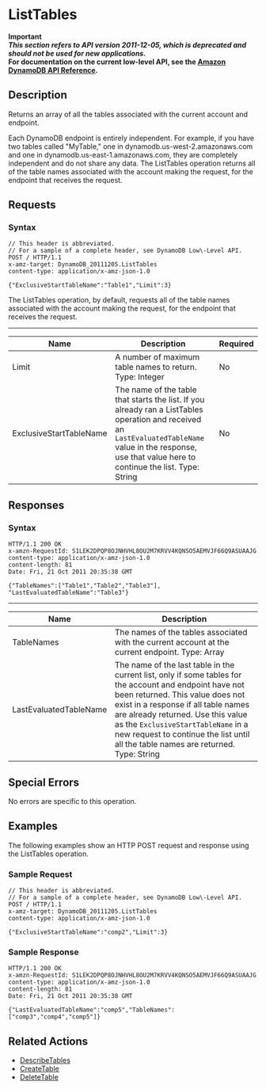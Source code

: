 # ListTables<a name="API_ListTables_v20111205"></a>

**Important**  
***This section refers to API version 2011\-12\-05, which is deprecated and should not be used for new applications\.***  
 **For documentation on the current low\-level API, see the [Amazon DynamoDB API Reference](https://docs.aws.amazon.com/amazondynamodb/latest/APIReference/)\.**

## Description<a name="API_ListTables_Description"></a>

Returns an array of all the tables associated with the current account and endpoint\.

Each DynamoDB endpoint is entirely independent\. For example, if you have two tables called "MyTable," one in dynamodb\.us\-west\-2\.amazonaws\.com and one in dynamodb\.us\-east\-1\.amazonaws\.com, they are completely independent and do not share any data\. The ListTables operation returns all of the table names associated with the account making the request, for the endpoint that receives the request\.

## Requests<a name="API_ListTables_RequestParameters"></a>

### Syntax<a name="API_ListTables_RequestParameters.syntax"></a>

```
// This header is abbreviated. 
// For a sample of a complete header, see DynamoDB Low\-Level API.
POST / HTTP/1.1 
x-amz-target: DynamoDB_20111205.ListTables
content-type: application/x-amz-json-1.0

{"ExclusiveStartTableName":"Table1","Limit":3}
```

The ListTables operation, by default, requests all of the table names associated with the account making the request, for the endpoint that receives the request\.


****  

|  Name  |  Description  | Required | 
| --- | --- | --- | 
|  Limit  |  A number of maximum table names to return\.  Type: Integer  | No | 
| ExclusiveStartTableName  | The name of the table that starts the list\. If you already ran a ListTables operation and received an `LastEvaluatedTableName` value in the response, use that value here to continue the list\. Type: String | No | 

## Responses<a name="API_ListTables_ResponseElements"></a>

### Syntax<a name="API_ListTables_ResponseElements.syntax"></a>

```
HTTP/1.1 200 OK
x-amzn-RequestId: S1LEK2DPQP8OJNHVHL8OU2M7KRVV4KQNSO5AEMVJF66Q9ASUAAJG
content-type: application/x-amz-json-1.0
content-length: 81
Date: Fri, 21 Oct 2011 20:35:38 GMT

{"TableNames":["Table1","Table2","Table3"], "LastEvaluatedTableName":"Table3"}
```


****  

|  Name  |  Description  | 
| --- | --- | 
|  TableNames  |  The names of the tables associated with the current account at the current endpoint\.  Type: Array  | 
| LastEvaluatedTableName  | The name of the last table in the current list, only if some tables for the account and endpoint have not been returned\. This value does not exist in a response if all table names are already returned\. Use this value as the `ExclusiveStartTableName` in a new request to continue the list until all the table names are returned\.  Type: String  | 

## Special Errors<a name="API_ListTables_SpecialErrors"></a>

No errors are specific to this operation\.

## Examples<a name="API_ListTables_Examples"></a>

The following examples show an HTTP POST request and response using the ListTables operation\.

### Sample Request<a name="API_ListTables_Examples_Request"></a>

```
// This header is abbreviated. 
// For a sample of a complete header, see DynamoDB Low\-Level API.
POST / HTTP/1.1 
x-amz-target: DynamoDB_20111205.ListTables
content-type: application/x-amz-json-1.0

{"ExclusiveStartTableName":"comp2","Limit":3}
```

### Sample Response<a name="API_ListTables_Examples_Response"></a>

```
HTTP/1.1 200 OK
x-amzn-RequestId: S1LEK2DPQP8OJNHVHL8OU2M7KRVV4KQNSO5AEMVJF66Q9ASUAAJG
content-type: application/x-amz-json-1.0
content-length: 81
Date: Fri, 21 Oct 2011 20:35:38 GMT

{"LastEvaluatedTableName":"comp5","TableNames":["comp3","comp4","comp5"]}
```

## Related Actions<a name="API_ListTables_Related_Actions"></a>
+  [DescribeTables](API_DescribeTables_v20111205.md) 
+  [CreateTable](API_CreateTable_v20111205.md) 
+  [DeleteTable](API_DeleteTable_v20111205.md) 